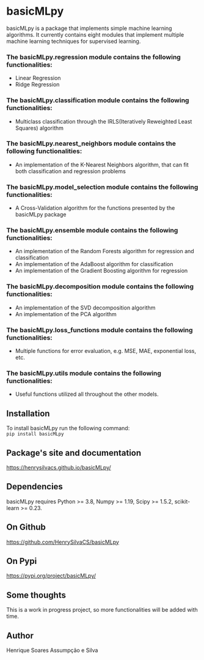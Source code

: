 # basicMLpy <br />
basicMLpy is a package that implements simple machine learning algorithms. It currently contains eight modules that implement multiple machine learning techniques for supervised learning.<br />
### The basicMLpy.regression module contains the following functionalities:
* Linear Regression 
* Ridge Regression 
### The basicMLpy.classification module contains the following functionalities:
* Multiclass classification through the IRLS(Iteratively Reweighted Least Squares) algorithm
### The basicMLpy.nearest_neighbors module contains the following functionalities:
* An implementation of the K-Nearest Neighbors algorithm, that can fit both classification and regression problems
### The basicMLpy.model_selection module contains the following functionalities:
* A Cross-Validation algorithm for the functions presented by the basicMLpy package
### The basicMLpy.ensemble module contains the following functionalities:
* An implementation of the Random Forests algorithm for regression and classification
* An implementation of the AdaBoost algorithm for classification
* An implementation of the Gradient Boosting algorithm for regression
### The basicMLpy.decomposition module contains the following functionalities:
* An implementation of the SVD decomposition algorithm
* An implementation of the PCA algorithm
### The basicMLpy.loss_functions module contains the following functionalities:
* Multiple functions for error evaluation, e.g. MSE, MAE, exponential loss, etc.
### The basicMLpy.utils module contains the following functionalities:
* Useful functions utilized all throughout the other models.
## Installation <br />
To install basicMLpy run the following command: <br />
`pip install basicMLpy` <br />
## Package's site and documentation <br />
https://henrysilvacs.github.io/basicMLpy/
## Dependencies <br />
basicMLpy requires Python >= 3.8, Numpy >= 1.19, Scipy >= 1.5.2, scikit-learn >= 0.23. <br />
## On Github <br />
https://github.com/HenrySilvaCS/basicMLpy
## On Pypi <br />
https://pypi.org/project/basicMLpy/
## Some thoughts <br />
This is a work in progress project, so more functionalities will be added with time.
## Author <br />
Henrique Soares Assumpção e Silva
